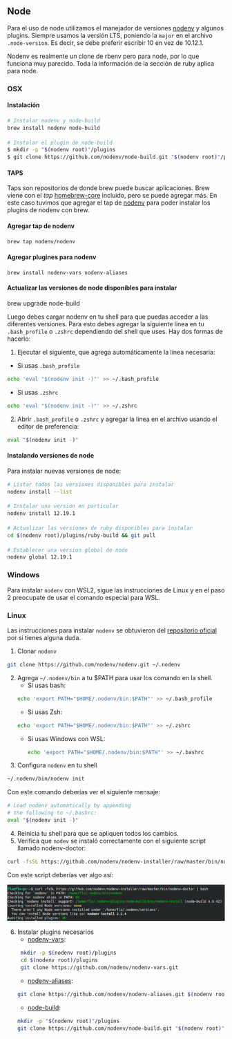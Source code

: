 ## Node

Para el uso de node utilizamos el manejador de versiones [nodenv](https://github.com/nodenv/nodenv) y algunos plugins.
Siempre usamos la versión LTS, poniendo la `major` en el archivo `.node-version`. Es decir, se debe preferir escribir 10 en vez de 10.12.1.

Nodenv es realmente un clone de rbenv pero para node, por lo que funciona muy parecido. Toda la información de la sección de ruby aplica para node.

### OSX

#### Instalación

```bash
# Instalar nodenv y node-build
brew install nodenv node-build

# Instalar el plugin de node-build
$ mkdir -p "$(nodenv root)"/plugins
$ git clone https://github.com/nodenv/node-build.git "$(nodenv root)"/plugins/node-build
```

#### TAPS
Taps son repositorios de donde brew puede buscar aplicaciones. Brew viene con el *tap* [homebrew-core](https://github.com/Homebrew/homebrew-core) incluido, pero se puede agregar más. En este caso tuvimos que agregar el tap de [nodenv](https://github.com/nodenv/homebrew-nodenv) para poder instalar los plugins de nodenv con brew.

#### Agregar tap de nodenv 
```bash
brew tap nodenv/nodenv
```

#### Agregar plugines para nodenv
```
brew install nodenv-vars nodenv-aliases
```

#### Actualizar las versiones de node disponibles para instalar
brew upgrade node-build



Luego debes cargar nodenv en tu shell para que puedas acceder a las diferentes versiones. Para esto debes agregar la siguiente linea en tu `.bash_profile` o `.zshrc` dependiendo del shell que uses. Hay dos formas de hacerlo:

1. Ejecutar el siguiente, que agrega automáticamente la línea necesaria:
  * Si usas `.bash_profile`
  ```bash
  echo 'eval "$(nodenv init -)"' >> ~/.bash_profile
  ```
  * Si usas `.zshrc`
  ```bash
  echo 'eval "$(nodenv init -)"' >> ~/.zshrc
  ```

2. Abrir  `.bash_profile` o `.zshrc` y agregar la linea en el archivo usando el editor de preferencia:

```bash
eval "$(nodenv init -)"
```

#### Instalando versiones de node

Para instalar nuevas versiones de node:

```bash
# Listar todos las versiones disponibles para instalar
nodenv install --list

# Instalar una version en particular
nodenv install 12.19.1

# Actualizar las versiones de ruby disponibles para instalar
cd $(nodenv root)/plugins/ruby-build && git pull

# Establecer una version global de node
nodenv global 12.19.1
```

### Windows

Para instalar `nodenv` con WSL2, sigue las instrucciones de Linux y en el paso 2 preocupate de usar el comando especial para WSL. 


### Linux
Las instrucciones para instalar `nodenv` se obtuvieron del [repositorio oficial](https://github.com/nodenv/nodenv#basic-github-checkout) por si tienes alguna duda. 
1. Clonar `nodenv`
```bash
git clone https://github.com/nodenv/nodenv.git ~/.nodenv
```
2.  Agrega `~/.nodenv/bin` a tu $PATH para usar los comando en la shell. 
    * Si usas bash:  
    ```bash
    echo 'export PATH="$HOME/.nodenv/bin:$PATH"' >> ~/.bash_profile
    ```
    * Si usas Zsh: 
    ```bash
    echo 'export PATH="$HOME/.nodenv/bin:$PATH"' >> ~/.zshrc
    ```
    * Si usas Windows con WSL:
      ```bash
      echo 'export PATH="$HOME/.nodenv/bin:$PATH"' >> ~/.bashrc
      ```
3. Configura `nodenv` en tu shell
```bash
~/.nodenv/bin/nodenv init
```
Con este comando deberías ver el siguiente mensaje: 
  ```bash
  # Load nodenv automatically by appending
  # the following to ~/.bashrc: 
  eval "$(nodenv init -)"
  ```

4. Reinicia tu shell para que se apliquen todos los cambios. 
5. Verifica que `nodev` se instaló correctamente con el siguiente script llamado nodenv-doctor: 
```bash
curl -fsSL https://github.com/nodenv/nodenv-installer/raw/master/bin/nodenv-doctor | bash
```
Con este script deberías ver algo así:

<img src="../assets/nodenv-doctor.png" />

6. Instalar plugins necesarios
   * [nodenv-vars](https://github.com/nodenv/nodenv-vars#installation): 
   ```bash
    mkdir -p $(nodenv root)/plugins
    cd $(nodenv root)/plugins
    git clone https://github.com/nodenv/nodenv-vars.git
   ```
   * [nodenv-aliases](https://github.com/nodenv/nodenv-aliases#installation): 
   ```bash
   git clone https://github.com/nodenv/nodenv-aliases.git $(nodenv root)/plugins/nodenv-aliases
   ```
   * [node-build](https://github.com/nodenv/node-build#installation):
   ```bash
   mkdir -p "$(nodenv root)"/plugins
   git clone https://github.com/nodenv/node-build.git "$(nodenv root)"/plugins/node-build
   ```